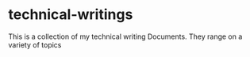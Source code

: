 # technical-writings
This is a collection of my technical writing Documents. They range on a variety of topics
